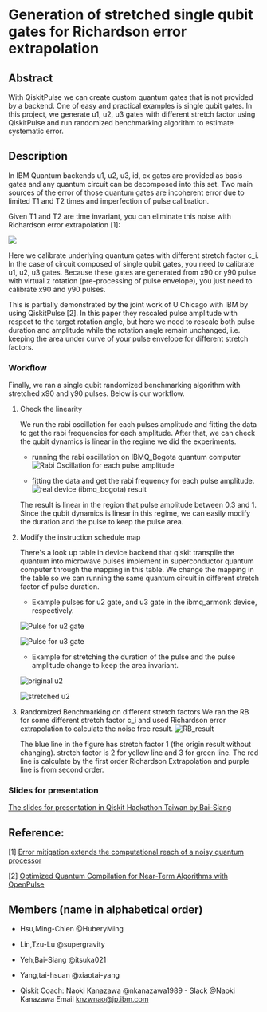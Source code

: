 # Generation of stretched single qubit gates for Richardson error extrapolation
## Abstract
With QiskitPulse we can create custom quantum gates that is not provided by a backend. One of easy and practical examples is single qubit gates. In this project, we generate u1, u2, u3 gates with different stretch factor using QiskitPulse and run randomized benchmarking algorithm to estimate systematic error.

## Description
In IBM Quantum backends u1, u2, u3, id, cx gates are provided as basis gates and any quantum circuit can be decomposed into this set. Two main sources of the error of those quantum gates are incoherent error due to limited T1 and T2 times and imperfection of pulse calibration.

Given T1 and T2 are time invariant, you can eliminate this noise with Richardson error extrapolation [1]:

![](https://user-images.githubusercontent.com/39517270/92420700-e31b2800-f1af-11ea-814f-d522e77df3e0.png)

Here we calibrate underlying quantum gates with different stretch factor c_i. In the case of circuit composed of single qubit gates, you need to calibrate u1, u2, u3 gates. Because these gates are generated from x90 or y90 pulse with virtual z rotation (pre-processing of pulse envelope), you just need to calibrate x90 and y90 pulses.

This is partially demonstrated by the joint work of U Chicago with IBM by using QiskitPulse [2]. In this paper they rescaled pulse amplitude with respect to the target rotation angle, but here we need to rescale both pulse duration and amplitude while the rotation angle remain unchanged, i.e. keeping the area under curve of your pulse envelope for different stretch factors.

### Workflow

Finally, we ran a single qubit randomized benchmarking algorithm with stretched x90 and y90 pulses. Below is our workflow.
1. Check the linearity

    We run the rabi oscillation for each pulses amplitude and fitting the data to get the rabi frequencies for each amplitude. After that, we can check the qubit dynamics is linear in the regime we did the experiments.
    * running the rabi oscillation on IBMQ_Bogota quantum computer
    ![Rabi Oscillation for each pulse amplitude](figures/Oscillation.jpg)
    
    * fitting the data and get the rabi frequency for each pulse amplitude.
    ![real device (ibmq_bogota) result](figures/linearity.jpg)
    
    The result is linear in the region that pulse amplitude between 0.3 and 1. Since the qubit dynamics is linear in this regime, we can easily modify the duration and the pulse to keep the pulse area.
2. Modify the instruction schedule map

    There's a look up table in device backend that qiskit transpile the quantum into microwave pulses implement in superconductor quantum computer through the mapping in this table. We change the mapping in the table so we can running the same quantum circuit in different stretch factor of pulse duration.
    
    * Example pulses for u2 gate, and u3 gate in the ibmq_armonk device, respectively.
    
    ![Pulse for u2 gate](figures/u2_gate.jpg)
    
    ![Pulse for u3 gate](figures/u3_gate.jpg)
    
    * Example for stretching the duration of the pulse and the pulse amplitude change to keep the area invariant.
    
    ![original u2](figures/u2_gate.jpg) 
    
    ![stretched u2](figures/u2_gate_c2.jpg)
    
3. Randomized Benchmarking on different stretch factors
    We ran the RB for some different stretch factor c_i and used Richardson error extrapolation to calculate the noise free result.
    ![RB_result](figures/Richardson_RB.jpg)
    
    The blue line in the figure has stretch factor 1 (the origin result without changing). stretch factor is 2 for yellow line and 3 for green line. The red line is calculate by the first order Richardson Extrapolation and purple line is from second order. 

### Slides for presentation
[The slides for presentation in Qiskit Hackathon Taiwan by Bai-Siang](IBMQ_Hackathon_Oral_%2318_.pdf)

## Reference:
[1] [Error mitigation extends the computational reach of a noisy quantum processor](https://www.nature.com/articles/s41586-019-1040-7)

[2] [Optimized Quantum Compilation for Near-Term Algorithms with OpenPulse](https://arxiv.org/abs/2004.11205)

## Members (name in alphabetical order)
* Hsu,Ming-Chien @HuberyMing
* Lin,Tzu-Lu @supergravity
* Yeh,Bai-Siang @itsuka021
* Yang,tai-hsuan @xiaotai-yang

* Qiskit Coach: Naoki Kanazawa @nkanazawa1989 - Slack @Naoki Kanazawa Email knzwnao@jp.ibm.com
